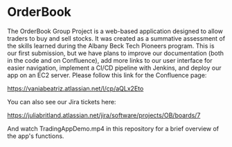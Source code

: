 # OrderBook
The OrderBook Group Project is a web-based application designed to allow traders to buy and sell stocks. 
It was created as a summative assessment of the skills learned during the Albany Beck Tech Pioneers program. 
This is our first submission, but we have plans to improve our documentation (both in the code and on Confluence), 
add more links to our user interface for easier navigation, implement a CI/CD pipeline with Jenkins, and deploy 
our app on an EC2 server. Please follow this link for the Confluence page: 

https://vaniabeatriz.atlassian.net/l/cp/aQLx2Eto

You can also see our Jira tickets here:

https://juliabritland.atlassian.net/jira/software/projects/OB/boards/7

And watch TradingAppDemo.mp4 in this repository for a brief overview of the app's functions.


